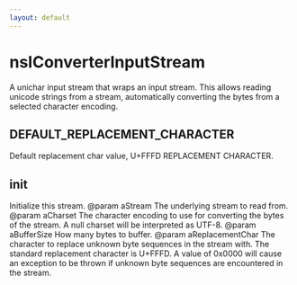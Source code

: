 ```yaml
---
layout: default
---
```


# nsIConverterInputStream #

A unichar input stream that wraps an input stream.
This allows reading unicode strings from a stream, automatically converting
the bytes from a selected character encoding.


## DEFAULT_REPLACEMENT_CHARACTER ##

Default replacement char value, U+FFFD REPLACEMENT CHARACTER.


## init ##

Initialize this stream.
@param aStream 
       The underlying stream to read from.
@param aCharset
       The character encoding to use for converting the bytes of the
       stream. A null charset will be interpreted as UTF-8.
@param aBufferSize
       How many bytes to buffer.
@param aReplacementChar
       The character to replace unknown byte sequences in the stream
       with. The standard replacement character is U+FFFD.
       A value of 0x0000 will cause an exception to be thrown if unknown
       byte sequences are encountered in the stream.

